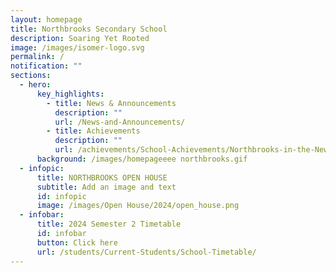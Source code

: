 ```yaml
---
layout: homepage
title: Northbrooks Secondary School
description: Soaring Yet Rooted
image: /images/isomer-logo.svg
permalink: /
notification: ""
sections:
  - hero:
      key_highlights:
        - title: News & Announcements
          description: ""
          url: /News-and-Announcements/
        - title: Achievements
          description: ""
          url: /achievements/School-Achievements/Northbrooks-in-the-News-2020-2021/
      background: /images/homepageeee northbrooks.gif
  - infopic:
      title: NORTHBROOKS OPEN HOUSE
      subtitle: Add an image and text
      id: infopic
      image: /images/Open House/2024/open_house.png
  - infobar:
      title: 2024 Semester 2 Timetable
      id: infobar
      button: Click here
      url: /students/Current-Students/School-Timetable/
---
```

